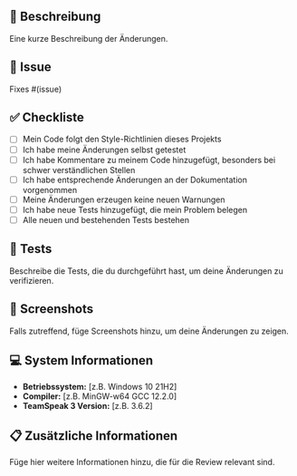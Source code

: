 ## 📝 Beschreibung
Eine kurze Beschreibung der Änderungen.

## 🔗 Issue
Fixes #(issue)

## ✅ Checkliste
- [ ] Mein Code folgt den Style-Richtlinien dieses Projekts
- [ ] Ich habe meine Änderungen selbst getestet
- [ ] Ich habe Kommentare zu meinem Code hinzugefügt, besonders bei schwer verständlichen Stellen
- [ ] Ich habe entsprechende Änderungen an der Dokumentation vorgenommen
- [ ] Meine Änderungen erzeugen keine neuen Warnungen
- [ ] Ich habe neue Tests hinzugefügt, die mein Problem belegen
- [ ] Alle neuen und bestehenden Tests bestehen

## 🧪 Tests
Beschreibe die Tests, die du durchgeführt hast, um deine Änderungen zu verifizieren.

## 📸 Screenshots
Falls zutreffend, füge Screenshots hinzu, um deine Änderungen zu zeigen.

## 💻 System Informationen
- **Betriebssystem:** [z.B. Windows 10 21H2]
- **Compiler:** [z.B. MinGW-w64 GCC 12.2.0]
- **TeamSpeak 3 Version:** [z.B. 3.6.2]

## 📋 Zusätzliche Informationen
Füge hier weitere Informationen hinzu, die für die Review relevant sind. 